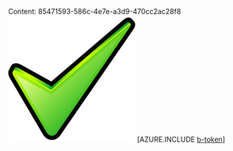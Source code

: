 Content: 85471593-586c-4e7e-a3d9-470cc2ac28f8![image](a939720e-7ce4-4488-9238-551129cab6f3.png)
[AZURE.INCLUDE [b-token](a2ed44e8-5090-4325-87f2-e6451d6f4211.md)]
